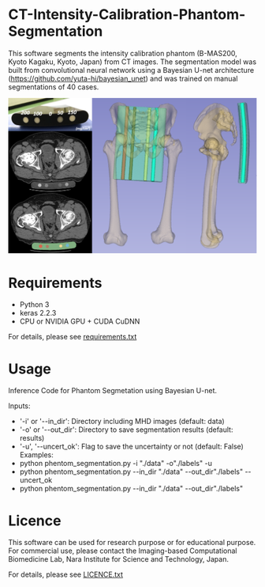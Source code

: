 # CT-Intensity-Calibration-Phantom-Segmentation

This software segments the intensity calibration phantom (B-MAS200, Kyoto Kagaku, Kyoto, Japan) from CT images.
The segmentation model was built from convolutional neural network using a Bayesian U-net architecture (https://github.com/yuta-hi/bayesian_unet) and was trained on manual segmentations of 40 cases.

<img src='fig/Phantom_segmentation.PNG' width='600px'>

# Requirements
- Python 3
- keras 2.2.3
- CPU or NVIDIA GPU + CUDA CuDNN

For details, please see [requirements.txt](requirements.txt)

# Usage
 Inference Code for Phantom Segmetation using Bayesian U-net.

 Inputs:
 -  '-i' or '--in_dir': Directory including MHD images (default: data)
 -  '-o' or '--out_dir': Directory to save segmentation results (default: results)
 -  '-u', '--uncert_ok': Flag to save the uncertainty or not (default: False)  
 Examples:
 -  python phentom_segmentation.py -i "./data" -o"./labels" -u
 - python phentom_segmentation.py --in_dir "./data" --out_dir"./labels" --uncert_ok
 -  python phentom_segmentation.py --in_dir "./data" --out_dir"./labels"

# Licence
This software can be used for research purpose or for educational purpose.
For commercial use, please contact the Imaging-based Computational Biomedicine Lab, Nara Institute for Science and Technology, Japan.

For details, please see [LICENCE.txt](LICENCE.txt)
